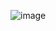 ![image](https://user-images.githubusercontent.com/31981663/182619636-4cab7bd5-e5f5-4bda-8493-6b1e327ef9bd.png)
